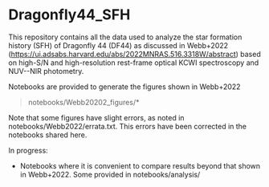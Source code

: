 # Dragonfly44_SFH

This repository contains all the data used to analyze the star formation history (SFH) of Dragonfly 44 (DF44) as discussed in Webb+2022 (https://ui.adsabs.harvard.edu/abs/2022MNRAS.516.3318W/abstract) based on high-S/N and high-resolution rest-frame optical KCWI spectroscopy and NUV--NIR photometry.

Notebooks are provided to generate the figures shown in Webb+2022
> notebooks/Webb20202_figures/*

Note that some figures have slight errors, as noted in notebooks/Webb2022/errata.txt. This errors have been corrected in the notebooks shared here.

In progress:
- Notebooks where it is convenient to compare results beyond that shown in Webb+2022. Some provided in notebooks/analysis/
